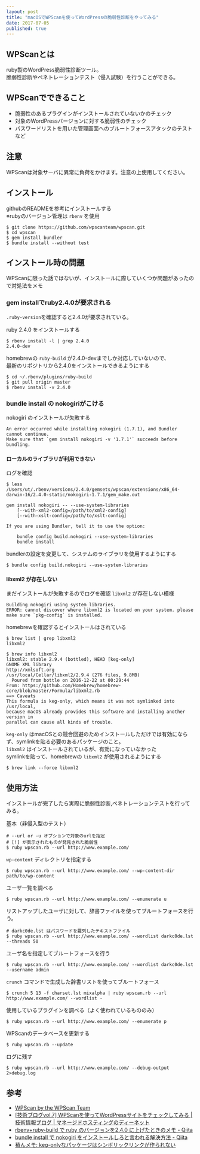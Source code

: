 ```yaml
---
layout: post
title: "macOSでWPScanを使ってWordPressの脆弱性診断をやってみる"
date: 2017-07-05
published: true
---
```


## WPScanとは
ruby製のWordPress脆弱性診断ツール。  
脆弱性診断やペネトレーションテスト（侵入試験）を行うことができる。


## WPScanでできること
- 脆弱性のあるプラグインがインストールされていないかのチェック
- 対象のWordPressバージョンに対する脆弱性のチェック
- パスワードリストを用いた管理画面へのブルートフォースアタックのテスト
など


## 注意
WPScanは対象サーバに異常に負荷をかけます。注意の上使用してください。  


## インストール
githubのREADMEを参考にインストールする  
※rubyのバージョン管理は `rbenv` を使用

	$ git clone https://github.com/wpscanteam/wpscan.git
	$ cd wpscan
	$ gem install bundler
	$ bundle install --without test


## インストール時の問題
WPScanに限った話ではないが、インストールに際していくつか問題があったので対処法をメモ

### gem installでruby2.4.0が要求される
`.ruby-version`を確認すると2.4.0が要求されている。  
  
ruby 2.4.0 をインストールする

	$ rbenv install -l | grep 2.4.0
	2.4.0-dev

homebrewの `ruby-build` が2.4.0-devまでしか対応していないので、  
最新のリポジトリから2.4.0をインストールできるようにする  

	$ cd ~/.rbenv/plugins/ruby-build
	$ git pull origin master
	$ rbenv install -v 2.4.0


### bundle install の nokogiriがこける

nokogiri のインストールが失敗する

	An error occurred while installing nokogiri (1.7.1), and Bundler cannot continue.
	Make sure that `gem install nokogiri -v '1.7.1'` succeeds before bundling.

#### ローカルのライブラリが利用できない
ログを確認

	$ less /Users/ut/.rbenv/versions/2.4.0/gemsets/wpscan/extensions/x86_64-darwin-16/2.4.0-static/nokogiri-1.7.1/gem_make.out

    gem install nokogiri -- --use-system-libraries
        [--with-xml2-config=/path/to/xml2-config]
        [--with-xslt-config=/path/to/xslt-config]

	If you are using Bundler, tell it to use the option:

	    bundle config build.nokogiri --use-system-libraries
	    bundle install


bundlerの設定を変更して、システムのライブラリを使用するようにする

	$ bundle config build.nokogiri --use-system-libraries


#### libxml2 が存在しない
まだインストールが失敗するのでログを確認 `libxml2` が存在しない模様

	Building nokogiri using system libraries.
	ERROR: cannot discover where libxml2 is located on your system. please make sure `pkg-config` is installed.


homebrewを確認するとインストールはされている

	$ brew list | grep libxml2
	libxml2

	$ brew info libxml2
	libxml2: stable 2.9.4 (bottled), HEAD [keg-only]
	GNOME XML library
	http://xmlsoft.org
	/usr/local/Cellar/libxml2/2.9.4 (276 files, 9.8MB)
	  Poured from bottle on 2016-12-22 at 00:29:44
	From: https://github.com/Homebrew/homebrew-core/blob/master/Formula/libxml2.rb
	==> Caveats
	This formula is keg-only, which means it was not symlinked into /usr/local,
	because macOS already provides this software and installing another version in
	parallel can cause all kinds of trouble.


`keg-only` はmacOSとの競合回避のためインストールしただけでは有効にならず、symlinkを貼る必要のあるパッケージのこと。  
`libxml2` はインストールされているが、有効になっていなかった  
symlinkを貼って、homebrewの `libxml2` が使用されるようにする

	$ brew link --force libxml2


## 使用方法
インストールが完了したら実際に脆弱性診断,ペネトレーションテストを行ってみる。  


基本（非侵入型のテスト）

	# --url or -u オプションで対象のurlを指定
	# [!] が表示されたものが発見された脆弱性
	$ ruby wpscan.rb --url http://www.example.com/


`wp-content` ディレクトリを指定する

	$ ruby wpscan.rb --url http://www.example.com/ --wp-content-dir path/to/wp-content


ユーザ一覧を調べる

	$ ruby wpscan.rb --url http://www.example.com/ --enumerate u


リストアップしたユーザに対して、辞書ファイルを使ってブルートフォースを行う。  

	# darkc0de.lst はパスワードを羅列したテキストファイル
	$ ruby wpscan.rb --url http://www.example.com/ --wordlist darkc0de.lst --threads 50


ユーザ名を指定してブルートフォースを行う

	$ ruby wpscan.rb --url http://www.example.com/ --wordlist darkc0de.lst --username admin


`crunch` コマンドで生成した辞書リストを使ってブルートフォース

	$ crunch 5 13 -f charset.lst mixalpha | ruby wpscan.rb --url http://www.example.com/ --wordlist -


使用しているプラグインを調べる（よく使われているもののみ）

	$ ruby wpscan.rb --url http://www.example.com/ --enumerate p


WPScanのデータベースを更新する

	$ ruby wpscan.rb --update


ログに残す

	$ ruby wpscan.rb --url http://www.example.com/ --debug-output 2>debug.log


## 参考	
- [WPScan by the WPScan Team](https://wpscan.org/)  
- [[技術ブログvol.7] WPScanを使ってWordPressサイトをチェックしてみる | 技術情報ブログ | マネージドホスティングのディーネット](http://www.denet.ad.jp/technology/2013/11/vol7-wpscanwordpress.html)　　
- [rbenv+ruby-build で ruby のバージョンを2.4.0 に上げたときのメモ - Qiita](http://qiita.com/selmertsx/items/d4b281442a61da5f15b4)  
- [bundle install で nokogiri をインストールしろと言われる解決方法 - Qiita](http://qiita.com/pugiemonn/items/4b23a709ed194b02be6d)　　
- [積んメモ: keg-onlyなパッケージはシンボリックリンクが作られない](http://mosquito7.blogspot.jp/2013/07/keg-only.html)



